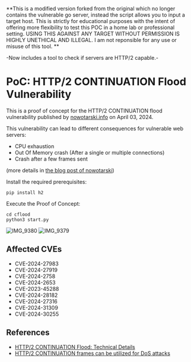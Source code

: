 
**This is a modified version forked from the original which no longer contains the vulnerable go server, instead the script allows you to input a target host. This is strictly for educational purposes with the intent of offering more flexibility to test this POC in a home lab or professional setting. USING THIS AGAINST ANY TARGET WITHOUT PERMISSION IS HIGHLY UNETHICAL AND ILLEGAL. I am not reponsible for any use or misuse of this tool. **

-Now includes a tool to check if servers are HTTP/2 capable.-


# PoC: HTTP/2 CONTINUATION Flood Vulnerability
This is a proof of concept for the HTTP/2 CONTINUATION flood vulnerability published by 
[nowotarski.info](https://nowotarski.info/) on April 03, 2024.  

This vulnerability can lead to different consequences for vulnerable web servers:
- CPU exhaustion
- Out Of Memory crash (After a single or multiple connections)
- Crash after a few frames sent  

(more details in [the blog post of nowotarski](
https://nowotarski.info/http2-continuation-flood-technical-details/))


Install the required prerequisites:
```shell
pip install h2
```

Execute the Proof of Concept:
```shell
cd cflood
python3 start.py
```

![IMG_9380](https://github.com/user-attachments/assets/db8854b6-9a19-4556-8a5f-b651758ff2b4)
![IMG_9379](https://github.com/user-attachments/assets/24085cef-e437-4e65-b2e5-242bfb603148)


## Affected CVEs
- CVE-2024-27983
- CVE-2024-27919
- CVE-2024-2758
- CVE-2024-2653
- CVE-2023-45288
- CVE-2024-28182
- CVE-2024-27316
- CVE-2024-31309
- CVE-2024-30255

## References
- [HTTP/2 CONTINUATION Flood: Technical Details](https://nowotarski.info/http2-continuation-flood-technical-details/)
- [HTTP/2 CONTINUATION frames can be utilized for DoS attacks](https://kb.cert.org/vuls/id/421644)
